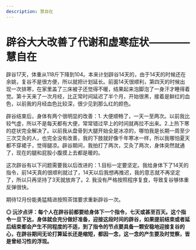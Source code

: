 ```yaml
---
description: 慧自在
---
```


# 辟谷大大改善了代谢和虚寒症状————慧自在

辟谷17天，体重从118斤下降到104。本来计划辟谷14天的，由于14天的时候还在余姚，复谷不是很方便，所以就把计划延长。前面14天很顺利，第四天的时候出现一次排寒，在家里盖了三床被子还觉得不暖，结果起来泡脚泡了一身汗才睡得着觉。第十天来了一次月经，比正常时间延迟了半个月，开始很黑，接着是鲜红的血色，以前我的月经血色比较深，很少见到那么红的颜色。

辟谷结束后，身体有两个很明显的改善：1. 大便顺畅了，一天一至两次。以前我比较气虚，所以不是每天都有大便，常常错过早上的时间就再拉不出来。2.上热下寒的症状完全解决了。以前我从盘骨到大腿开始全是冰凉的，哪怕我是长期一周至少三次艾灸的人，也完全没有改善，我的下肢就好像千年寒冰一样，所以我哪怕夏天都不穿裙子，觉得腿凉。辟谷期间，我拍打了两次，艾灸了两次，身体突然就通了，现在的腿和屁股小腹摸上去都是暖的。

这次辟谷有以下问题需要我以后改进的：1.目标一定要坚定。我给身体下了14天的指令，前14天真的很顺利就过了，14天以后我想再推迟，我的意志就不再坚定了，所以只再坚持了3天就放弃了。2. 我没有严格按照程序复食，导致复谷够体重反弹很快。

期待12月份能勇猛精进按照茶馆要求重新辟谷一次。

**◎ 沅汐点评：每个人在辟谷前都要给身体下一个指令，七天或甚至百天。这个指令一旦下达，身体就会充分做好准备，迎接这段时间的辟谷，如果提前结束或者延后结束都会产生不同程度的不适，到了指令的节点要具备一颗安稳地迎接复谷的心，在辟谷期间无论打算延长还是缩短，都因一念，这一念的产生要及时觉察，皆是曾经习性的浮现。**

